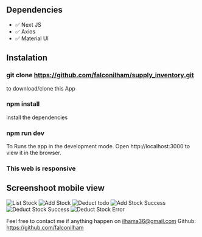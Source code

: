 ## Dependencies

- ✅ Next JS
- ✅ Axios
- ✅ Material UI

## Instalation

### git clone https://github.com/falconilham/supply_inventory.git

to download/clone this App

### npm install

install the dependencies

### npm run dev

To Runs the app in the development mode.
Open http://localhost:3000 to view it in the browser.

### This web is responsive

## Screenshoot mobile view

![List Stock](https://github.com/falconilham/supply_inventory/blob/master/public/assets/mobile%20view%20kitatani.jpg)
![Add Stock](https://github.com/falconilham/supply_inventory/blob/master/public/assets/mobile%20view%20kitatani%20add%20stock.jpg)
![Deduct todo](https://github.com/falconilham/supply_inventory/blob/master/public/assets/mobile%20view%20kitatani%20deduct%20stock.jpg)
![Add Stock Success](https://github.com/falconilham/supply_inventory/blob/master/public/assets/mobile%20view%20kitatani%20add%20stock%20success.jpg)
![Deduct Stock Success](https://github.com/falconilham/supply_inventory/blob/master/public/assets/mobile%20view%20kitatani%20deduct%20stock%20success.jpg)
![Deduct Stock Error](https://github.com/falconilham/supply_inventory/blob/master/public/assets/mobile%20view%20kitatani%20deduct%20stock%20error.jpg)

Feel free to contact me if anything happen on ilhama36@gmail.com
Github: https://github.com/falconilham
